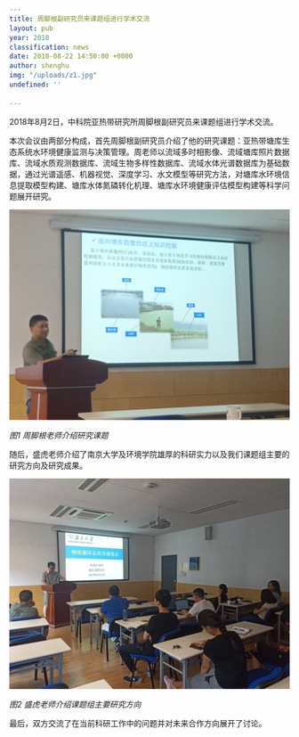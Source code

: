 ```yaml
---
title: 周脚根副研究员来课题组进行学术交流
layout: pub
year: 2018
classification: news
date: 2018-08-22 14:50:00 +0000
author: shenghu
img: "/uploads/z1.jpg"
undefined: ''

---
```

2018年8月2日，中科院亚热带研究所周脚根副研究员来课题组进行学术交流。

本次会议由两部分构成，首先周脚根副研究员介绍了他的研究课题：亚热带塘库生态系统水环境健康监测与决策管理。周老师以流域多时相影像、流域塘库照片数据库、流域水质观测数据库、流域生物多样性数据库、流域水体光谱数据库为基础数据，通过光谱遥感、机器视觉、深度学习、水文模型等研究方法，对塘库水环境信息提取模型构建、塘库水体氮磷转化机理、塘库水环境健康评估模型构建等科学问题展开研究。

![](/uploads/z1.jpg)

_图1 周脚根老师介绍研究课题_

随后，盛虎老师介绍了南京大学及环境学院雄厚的科研实力以及我们课题组主要的研究方向及研究成果。

![](/uploads/z2.jpg)

_图2 盛虎老师介绍课题组主要研究方向_

最后，双方交流了在当前科研工作中的问题并对未来合作方向展开了讨论。